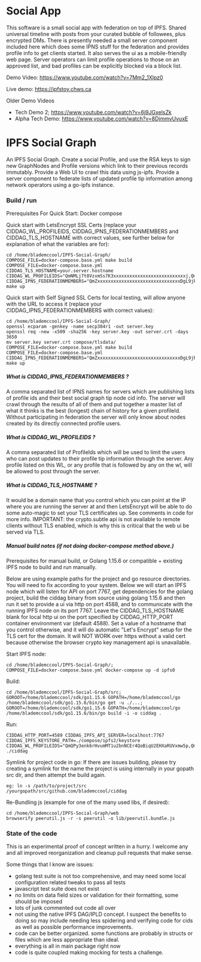 # Social App

This software is a small social app with federation on top of IPFS. Shared universal timeline with posts from your curated bubble of followees, plus encrypted DMs. There is presently needed a small server component included here which does some IPNS stuff for the federation and provides profile info to get clients started. It also serves the ui as a mobile-friendly web page. Server operators can limit profile operations to those on an approved list, and bad profiles can be explicitly blocked via a block list.

Demo Video: https://www.youtube.com/watch?v=7Mm2_1Xlpz0

Live demo: https://ipfstoy.chws.ca

Older Demo Videos
 - Tech Demo 2; https://www.youtube.com/watch?v=6j9JGxelsZk
 - Alpha Tech Demo: https://www.youtube.com/watch?v=8DjmmvUvuxE

# IPFS Social Graph  
  
An IPFS Social Graph. Create a social Profile, and use the RSA keys to sign new GraphNodes and Profile versions which link to their previous records immutably. Provide a Web UI to crawl this data using js-ipfs. Provide a server component to federate lists of updated profile tip information among network operators using a go-ipfs instance. 
 
### Build / run 
Prerequisites For Quick Start: Docker compose

Quick start with LetsEncrypt SSL Certs (replace your CIDDAG_WL_PROFILEIDS, CIDDAG_IPNS_FEDERATIONMEMBERS and CIDDAG_TLS_HOSTNAME with correct values, see further below for explanation of what the variables are for):
    
    cd /home/blademccool/IPFS-Social-Graph/
    COMPOSE_FILE=docker-compose.base.yml make build
    COMPOSE_FILE=docker-compose.base.yml CIDDAG_TLS_HOSTNAME=your.server.hostname CIDDAG_WL_PROFILEIDS="QmNMLj7t8VzxmSs7K3xxxxxxxxxxxxxxxxxxxxxxxxxxxj,QmYxxxxxxxxxxxxxxxxxxxxxxEvVMiD5eZMSvuHBwqVXTG" CIDDAG_IPNS_FEDERATIONMEMBERS="QmZxxxxxxxxxxxxxxxxxxxxxxxxxxxxxxxDgL9jPvb4VBh" make up

Quick start with Self Signed SSL Certs for local testing, will allow anyone with the URL to access it (replace your CIDDAG_IPNS_FEDERATIONMEMBERS with correct values):
    
    cd /home/blademccool/IPFS-Social-Graph/
	openssl ecparam -genkey -name secp384r1 -out server.key
	openssl req -new -x509 -sha256 -key server.key -out server.crt -days 3650
	mv server.key server.crt compose/tlsdata/
    COMPOSE_FILE=docker-compose.base.yml make build
    COMPOSE_FILE=docker-compose.base.yml CIDDAG_IPNS_FEDERATIONMEMBERS="QmZxxxxxxxxxxxxxxxxxxxxxxxxxxxxxxxDgL9jPvb4VBh" make up

##### What is CIDDAG_IPNS_FEDERATIONMEMBERS ?
A comma separated list of IPNS names for servers which are publishing lists of profile ids and their best social graph tip node cid info. The server will crawl through the results of all of them and put together a master list of what it thinks is the best (longest) chain of history for a given profileId. Without participating in federation the server will only know about nodes created by its directly connected profile users.

##### What is CIDDAG_WL_PROFILEIDS ?
A comma separated list of ProfileIds which will be used to limit the users who can post updates to their profile tip information through the server. Any profile listed on this WL, or any profile that is followed by any on the wl, will be allowed to post through the server.

#####  What is CIDDAG_TLS_HOSTNAME ?
It would be a domain name that you control which you can point at the IP where you are running the server at and then LetsEncrypt will be able to do some auto-magic to set your TLS certificates up. See comments in code for more info. IMPORTANT: the crypto.subtle api is not available to remote clients without TLS enabled, which is why this is critical that the web ui be served via TLS.

##### Manual build notes (if not doing docker-compose method above.)
Prerequisites for manual build, or Golang 1.15.6 or compatible + existing IPFS node to build and run manually.
 
Below are using example paths for the project and go resource directories. You will need to fix according to your system. Below we will start an IPFS node which will listen for API on port 7767, get dependencies for the golang project, build the ciddag binary from source using golang 1.15.6 and then run it set to provide a ui via http on port 4588, and to communicate with the running IPFS node on its port 7767. Leave the CIDDAG_TLS_HOSTNAME blank for local http ui on the port specified by CIDDAG_HTTP_PORT container environment var (default 4588). Set a value of a hostname that you control otherwise, and it will do automatic "Let's Encrypt" setup for the TLS cert for the domain. It will NOT WORK over https without a valid cert because otherwise the browser crypto key management api is unavailable.

Start IPFS node:
    
    cd /home/blademccool/IPFS-Social-Graph/;
    COMPOSE_FILE=docker-compose.base.yml docker-compose up -d ipfs0

Build:

    cd /home/blademccool/IPFS-Social-Graph/src;
    GOROOT=/home/blademccool/sdk/go1.15.6 GOPATH=/home/blademccool/go /home/blademccool/sdk/go1.15.6/bin/go get -u ./...;
    GOROOT=/home/blademccool/sdk/go1.15.6 GOPATH=/home/blademccool/go /home/blademccool/sdk/go1.15.6/bin/go build -i -o ciddag .  

Run: 

    CIDDAG_HTTP_PORT=4589 CIDDAG_IPFS_API_SERVER=localhost:7767 CIDDAG_IPFS_KEYSTORE_PATH=./compose/ipfs2/keystore CIDDAG_WL_PROFILEIDS="QmQPy3enk6rHvumMT1u2bnNCEr4QoBiqU2EHXaRUVxmw5p,Qmd7Scc5K1B8JLNoMS4cKATQKemAoSaEq7nFc5b3oQ9F3M" ./ciddag 

Symlink for project code in go: If there are issues building, please try creating a symlink for the name the project is using internally in your gopath src dir, and then attempt the build again.
    
    eg: ln -s /path/to/project/src /yourgopath/src/github.com/blademccool/ciddag
 

Re-Bundling js (example for one of the many used libs, if desired):

    cd /home/blademccool/IPFS-Social-Graph/web
    browserify peerutil.js -r -s peerutil -o lib/peerutil.bundle.js

  
### State of the code  
  
This is an experimental proof of concept written in a hurry. I welcome any and all improved reorganization and cleanup pull requests that make sense.  
  
Some things that I know are issues:  
  - golang test suite is not too comprehensive, and may need some local configuration related tweaks to pass all tests
  - javascript test suite does not exist   
 - no limits on data field sizes or validation for their formatting, some should be imposed  
 - lots of junk commented out code all over
 - not using the native IPFS DAG/IPLD concept. I suspect the benefits to doing so may include needing less spidering and verifying code for cids as well as possible performance improvements.  
 - code can be better organized. some functions are probably in structs or files which are less appropriate than ideal.
 - everything is all in main package right now  
 - code is quite coupled making mocking for tests a challenge.